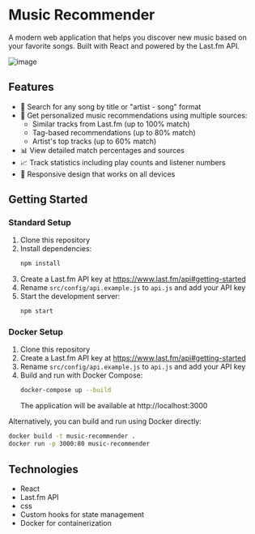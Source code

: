 # Music Recommender

A modern web application that helps you discover new music based on your favorite songs. Built with React and powered by the Last.fm API.

![image](https://github.com/user-attachments/assets/a4f9f460-e9c8-41e9-aeef-bdc34fb2b671)

## Features

- 🎵 Search for any song by title or "artist - song" format
- 🎯 Get personalized music recommendations using multiple sources:
  - Similar tracks from Last.fm (up to 100% match)
  - Tag-based recommendations (up to 80% match)
  - Artist's top tracks (up to 60% match)
- 📊 View detailed match percentages and sources
- 📈 Track statistics including play counts and listener numbers
- 📱 Responsive design that works on all devices

## Getting Started

### Standard Setup

1. Clone this repository
2. Install dependencies:
   ```bash
   npm install
   ```
3. Create a Last.fm API key at https://www.last.fm/api#getting-started
4. Rename `src/config/api.example.js` to `api.js` and add your API key
5. Start the development server:
   ```bash
   npm start
   ```

### Docker Setup

1. Clone this repository
2. Create a Last.fm API key at https://www.last.fm/api#getting-started
3. Rename `src/config/api.example.js` to `api.js` and add your API key
4. Build and run with Docker Compose:
   ```bash
   docker-compose up --build
   ```
   The application will be available at http://localhost:3000

Alternatively, you can build and run using Docker directly:
```bash
docker build -t music-recommender .
docker run -p 3000:80 music-recommender
```

## Technologies

- React
- Last.fm API
- css
- Custom hooks for state management
- Docker for containerization
